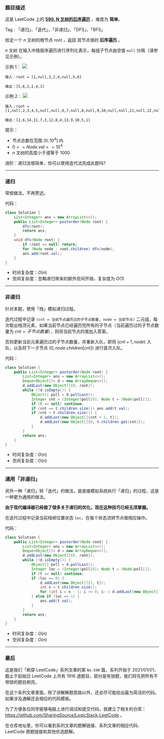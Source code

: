 ### 题目描述

这是 LeetCode 上的 **[590. N 叉树的后序遍历](https://leetcode-cn.com/problems/n-ary-tree-postorder-traversal/solution/by-ac_oier-ul7t/)** ，难度为 **简单**。

Tag : 「递归」、「迭代」、「非递归」、「DFS」、「BFS」



给定一个 $n$ 叉树的根节点 $root$ ，返回 其节点值的 **后序遍历** 。

$n$ 叉树 在输入中按层序遍历进行序列化表示，每组子节点由空值 `null` 分隔（请参见示例）。

示例 1：
![](https://assets.leetcode.com/uploads/2018/10/12/narytreeexample.png)
```
输入：root = [1,null,3,2,4,null,5,6]

输出：[5,6,3,2,4,1]
```
示例 2：
![](https://assets.leetcode.com/uploads/2019/11/08/sample_4_964.png)
``` 
输入：root = [1,null,2,3,4,5,null,null,6,7,null,8,null,9,10,null,null,11,null,12,null,13,null,null,14]

输出：[2,6,14,11,7,3,12,8,4,13,9,10,5,1]
```

提示：
* 节点总数在范围 $[0, 10^4]$ 内
* $0 <= Node.val <= 10^4$
* $n$ 叉树的高度小于或等于 $1000$

进阶：递归法很简单，你可以使用迭代法完成此题吗?

---

### 递归

常规做法，不再赘述。

代码：
```java
class Solution {
    List<Integer> ans = new ArrayList<>();
    public List<Integer> postorder(Node root) {
        dfs(root);
        return ans;
    }
    void dfs(Node root) {
        if (root == null) return;
        for (Node node : root.children) dfs(node);
        ans.add(root.val);
    }
}
```
* 时间复杂度：$O(n)$
* 空间复杂度：忽略递归带来的额外空间开销，复杂度为 $O(1)$

---

### 非递归

针对本题，使用「栈」模拟递归过程。

迭代过程中记录 `(cnt = 当前节点遍历过的子节点数量, node = 当前节点)` 二元组，每次取出栈顶元素，如果当前节点已经遍历完所有的子节点（当前遍历过的子节点数量为 $cnt = 子节点数量$），则将当前节点的值加入答案。

否则更新当前元素遍历过的子节点数量，并重新入队，即将 $(cnt + 1, node)$ 入队，以及将下一子节点 $(0, node.children[cnt])$ 进行首次入队。


代码：
```java
class Solution {
    public List<Integer> postorder(Node root) {
        List<Integer> ans = new ArrayList<>();
        Deque<Object[]> d = new ArrayDeque<>();
        d.addLast(new Object[]{0, root});
        while (!d.isEmpty()) {
            Object[] poll = d.pollLast();
            Integer cnt = (Integer)poll[0]; Node t = (Node)poll[1];
            if (t == null) continue;
            if (cnt == t.children.size()) ans.add(t.val);
            if (cnt < t.children.size()) {
                d.addLast(new Object[]{cnt + 1, t});
                d.addLast(new Object[]{0, t.children.get(cnt)});      
            }
        }
        return ans;
    }
}
```
* 时间复杂度：$O(n)$
* 空间复杂度：$O(n)$

---

### 通用「非递归」

另外一种「递归」转「迭代」的做法，是直接模拟系统执行「递归」的过程，这是一种更为通用的做法。

**由于现代编译器已经做了很多关于递归的优化，现在这种技巧已经无须掌握。**

在迭代过程中记录当前栈帧位置状态 `loc`，在每个状态流转节点做相应操作。

代码：
```java
class Solution {
    public List<Integer> postorder(Node root) {
        List<Integer> ans = new ArrayList<>();
        Deque<Object[]> d = new ArrayDeque<>();
        d.addLast(new Object[]{0, root});
        while (!d.isEmpty()) {
            Object[] poll = d.pollLast();
            Integer loc = (Integer)poll[0]; Node t = (Node)poll[1];
            if (t == null) continue;
            if (loc == 0) {
                d.addLast(new Object[]{1, t});
                int n = t.children.size();
                for (int i = n - 1; i >= 0; i--) d.addLast(new Object[]{0, t.children.get(i)});
            } else if (loc == 1) {
                ans.add(t.val);
            }
        }
        return ans;
    }
}
```
* 时间复杂度：$O(n)$
* 空间复杂度：$O(n)$

---

### 最后

这是我们「刷穿 LeetCode」系列文章的第 `No.590` 篇，系列开始于 2021/01/01，截止于起始日 LeetCode 上共有 1916 道题目，部分是有锁题，我们将先把所有不带锁的题目刷完。

在这个系列文章里面，除了讲解解题思路以外，还会尽可能给出最为简洁的代码。如果涉及通解还会相应的代码模板。

为了方便各位同学能够电脑上进行调试和提交代码，我建立了相关的仓库：https://github.com/SharingSource/LogicStack-LeetCode 。

在仓库地址里，你可以看到系列文章的题解链接、系列文章的相应代码、LeetCode 原题链接和其他优选题解。

